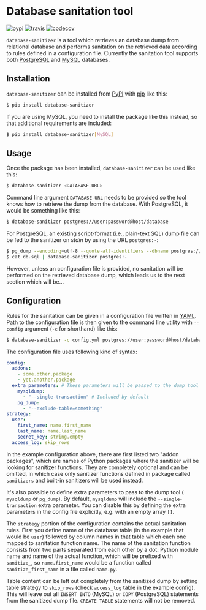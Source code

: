 # Database sanitation tool

[![pypi][pypi-image]][pypi-url]
[![travis][travis-image]][travis-url]
[![codecov][codecov-image]][codecov-url]

[pypi-image]: https://badge.fury.io/py/database-sanitizer.svg
[pypi-url]: https://pypi.org/project/database-sanitizer/
[travis-image]: https://travis-ci.org/andersinno/python-database-sanitizer.svg?branch=master
[travis-url]: https://travis-ci.org/andersinno/python-database-sanitizer
[codecov-image]: https://codecov.io/gh/andersinno/python-database-sanitizer/branch/master/graph/badge.svg
[codecov-url]: https://codecov.io/gh/andersinno/python-database-sanitizer

`database-sanitizer` is a tool which retrieves an database dump from
relational database and performs sanitation on the retrieved data
according to rules defined in a configuration file. Currently the
sanitation tool supports both [PostgreSQL] and [MySQL] databases.

[PostgreSQL]: https://postgres.org
[MySQL]: https://mysql.com

## Installation

`database-sanitizer` can be installed from [PyPI] with [pip] like this:

```bash
$ pip install database-sanitizer
```

If you are using MySQL, you need to install the package like this
instead, so that additional requirements are included:

```bash
$ pip install database-sanitizer[MySQL]
```

[PyPI]: https://pypi.org
[pip]: https://pip.pypa.io/en/stable/

## Usage

Once the package has been installed, `database-sanitizer` can be used
like this:

```bash
$ database-sanitizer <DATABASE-URL>
```

Command line argument `DATABASE-URL` needs to be provided so the tool
knows how to retrieve the dump from the database. With PostgreSQL, it
would be something like this:

```bash
$ database-sanitizer postgres://user:password@host/database
```

For PostgreSQL, an existing script-format (i.e., plain-text SQL) dump
file can be fed to the sanitizer on _stdin_ by using the URL
`postgres:-`:

```bash
$ pg_dump --encoding=utf-8 --quote-all-identifiers --dbname postgres://user:password@host/database > db.sql
$ cat db.sql | database-sanitizer postgres:-
```

However, unless an configuration file is provided, no sanitation will be
performed on the retrieved database dump, which leads us to the next
section which will be...

## Configuration

Rules for the sanitation can be given in a configuration file written in
[YAML]. Path to the configuration file is then given to the command line
utility with `--config` argument (`-c` for shorthand) like this:

[YAML]: http://yaml.org

```bash
$ database-sanitizer -c config.yml postgres://user:password@host/database
```

The configuration file uses following kind of syntax:

```YAML
config:
  addons:
    - some.other.package
    - yet.another.package
  extra_parameters: # These parameters will be passed to the dump tool CLI
    mysqldump:
      - "--single-transaction" # Included by default
    pg_dump:
      - "--exclude-table=something"
strategy:
  user:
    first_name: name.first_name
    last_name: name.last_name
    secret_key: string.empty
  access_log: skip_rows
```

In the example configuration above, there are first listed two "addon
packages", which are names of Python packages where the sanitizer will
be looking for sanitizer functions. They are completely optional and can
be omitted, in which case only sanitizer functions defined in package
called `sanitizers` and built-in sanitizers will be used instead.

It's also possible to define extra parameters to pass to the dump tool (
`mysqldump` or `pg_dump`). By default, `mysqldump` will include the
`--single-transaction` extra parameter. You can disable this by defining the
extra parameters in the config file explicitly, e.g. with an empty array `[]`.

The `strategy` portion of the configuration contains the actual
sanitation rules. First you define name of the database table (in the
example that would be `user`) followed by column names in that table
which each one mapped to sanitation function name. The name of the
sanitation function consists from two parts separated from each other by
a dot: Python module name and name of the actual function, which will
be prefixed with `sanitize_`, so `name.first_name` would be a function
called `sanitize_first_name` in a file called `name.py`.

Table content can be left out completely from the sanitized dump by
setting table strategy to `skip_rows` (check `access_log` table in the
example config). This will leave out all `INSERT INTO` (MySQL) or `COPY`
(PostgreSQL) statements from the sanitized dump file. `CREATE TABLE`
statements will not be removed.
